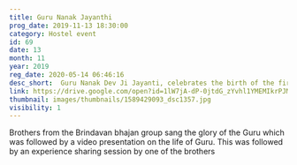 ```yaml
---
title: Guru Nanak Jayanthi
prog_date: 2019-11-13 18:30:00
category: Hostel event
id: 69
date: 13
month: 11
year: 2019
reg_date: 2020-05-14 06:46:16
desc_short:  Guru Nanak Dev Ji Jayanti, celebrates the birth of the first Sikh guru, Guru Nanak. This is one of the most sacred festivals in Sikhism, or Sikhi. The festivities in the Sikh religion revolve around the anniversaries of the 10 Sikh Gurus.
link: https://drive.google.com/open?id=1lW7jA-dP-0jtdG_zYvhl1YMEMIkrPJMA
thumbnail: images/thumbnails/1589429093_dsc1357.jpg
visibility: 1
---
```


Brothers from the Brindavan bhajan group sang the glory of the Guru which was followed by a video presentation on the life of Guru. This was followed by an experience sharing session by one of the brothers 